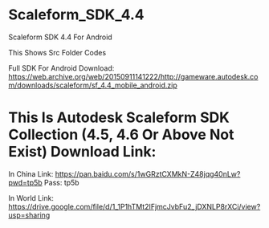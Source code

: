 # Scaleform_SDK_4.4
Scaleform SDK 4.4 For Android

This Shows Src Folder Codes

Full SDK For Android Download:
https://web.archive.org/web/20150911141222/http://gameware.autodesk.com/downloads/scaleform/sf_4.4_mobile_android.zip

# This Is Autodesk Scaleform SDK Collection (4.5, 4.6 Or Above Not Exist) Download Link:
In China Link: https://pan.baidu.com/s/1wGRztCXMkN-Z48jqg40nLw?pwd=tp5b Pass: tp5b 

In World Link: https://drive.google.com/file/d/1_1P1hTMt2IFjmcJvbFu2_jDXNLP8rXCi/view?usp=sharing
